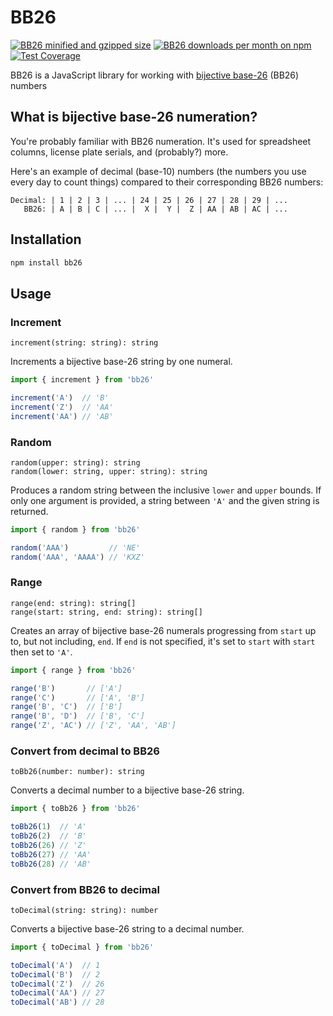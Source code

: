 # BB26

[![BB26 minified and gzipped size](https://badgen.net/bundlephobia/minzip/bb26)](https://bundlephobia.com/result?p=bb26) [![BB26 downloads per month on npm](https://badgen.net/npm/dw/bb26)](https://badgen.net/npm/dw/bb26) [![Test Coverage](https://api.codeclimate.com/v1/badges/c56701b3968f3de65188/test_coverage)](https://codeclimate.com/github/ptrkcsk/BB26/test_coverage)

BB26 is a JavaScript library for working with [bijective base-26](https://en.wikipedia.org/wiki/Bijective_numeration#The_bijective_base-26_system) (BB26) numbers

## What is bijective base-26 numeration?

You're probably familiar with BB26 numeration. It's used for spreadsheet columns, license plate serials, and (probably?) more.

Here's an example of decimal (base-10) numbers (the numbers you use every day to count things) compared to their corresponding BB26 numbers:

```
Decimal: | 1 | 2 | 3 | ... | 24 | 25 | 26 | 27 | 28 | 29 | ...
   BB26: | A | B | C | ... |  X |  Y |  Z | AA | AB | AC | ...
```

## Installation

```sh
npm install bb26
```

## Usage

### Increment

```
increment(string: string): string
```

Increments a bijective base-26 string by one numeral.

```js
import { increment } from 'bb26'

increment('A')  // 'B'
increment('Z')  // 'AA'
increment('AA') // 'AB'
```

### Random

```
random(upper: string): string
random(lower: string, upper: string): string
```

Produces a random string between the inclusive `lower` and `upper` bounds. If only one argument is provided, a string between `'A'` and the given string is returned.

```js
import { random } from 'bb26'

random('AAA')         // 'NE'
random('AAA', 'AAAA') // 'KXZ'
```

### Range

```
range(end: string): string[]
range(start: string, end: string): string[]
```

Creates an array of bijective base-26 numerals progressing from `start` up to, but not including, `end`. If `end` is not specified, it's set to `start` with `start` then set to `'A'`.

```js
import { range } from 'bb26'

range('B')       // ['A']
range('C')       // ['A', 'B']
range('B', 'C')  // ['B']
range('B', 'D')  // ['B', 'C']
range('Z', 'AC') // ['Z', 'AA', 'AB']
```

### Convert from decimal to BB26

```
toBb26(number: number): string
```

Converts a decimal number to a bijective base-26 string.

```js
import { toBb26 } from 'bb26'

toBb26(1)  // 'A'
toBb26(2)  // 'B'
toBb26(26) // 'Z'
toBb26(27) // 'AA'
toBb26(28) // 'AB'
```

### Convert from BB26 to decimal

```
toDecimal(string: string): number
```

Converts a bijective base-26 string to a decimal number.

```js
import { toDecimal } from 'bb26'

toDecimal('A')  // 1
toDecimal('B')  // 2
toDecimal('Z')  // 26
toDecimal('AA') // 27
toDecimal('AB') // 28
```
